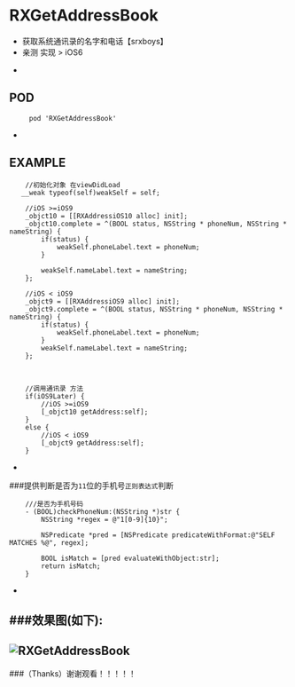 # RXGetAddressBook
* 获取系统通讯录的名字和电话【srxboys】
* 亲测 实现  > iOS6

-
## POD

```objc
     pod 'RXGetAddressBook'
```

-
## EXAMPLE
```objc
    //初始化对象 在viewDidLoad
   __weak typeof(self)weakSelf = self;
    
    //iOS >=iOS9
    _objct10 = [[RXAddressiOS10 alloc] init];
    _objct10.complete = ^(BOOL status, NSString * phoneNum, NSString * nameString) {
        if(status) {
            weakSelf.phoneLabel.text = phoneNum;
        }
        
        weakSelf.nameLabel.text = nameString;
    };
    
    //iOS < iOS9
    _objct9 = [[RXAddressiOS9 alloc] init];
    _objct9.complete = ^(BOOL status, NSString * phoneNum, NSString * nameString) {
        if(status) {
            weakSelf.phoneLabel.text = phoneNum;
        }
        weakSelf.nameLabel.text = nameString;
    };
    
    
    
    //调用通讯录 方法
    if(iOS9Later) {
        //iOS >=iOS9
        [_objct10 getAddress:self];
    }
    else {
        //iOS < iOS9
        [_objct9 getAddress:self];
    }

```
-
###提供判断是否为`11`位的手机号`正则表达式`判断
```objc
    ///是否为手机号码
    - (BOOL)checkPhoneNum:(NSString *)str {
        NSString *regex = @"1[0-9]{10}";

        NSPredicate *pred = [NSPredicate predicateWithFormat:@"SELF MATCHES %@", regex];

        BOOL isMatch = [pred evaluateWithObject:str];
        return isMatch;
    }
```
-
###效果图(如下):
-
![RXGetAddressBook](https://github.com/srxboys/RXGetAddressBook/blob/master/srxboys_RXGetAddressBook.gif) 
-
###（Thanks）谢谢观看！！！！！
